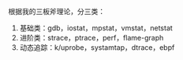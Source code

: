 根据我的三板斧理论，分三类：
1. 基础类：gdb，iostat，mpstat，vmstat，netstat
2. 进阶类：strace，ptrace，perf，flame-graph
3. 动态追踪：k/uprobe，systamtap，dtrace，ebpf

